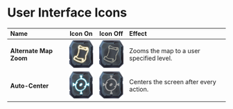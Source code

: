 # User Interface Icons

| Name | Icon On | Icon Off | Effect |
| :--- | :-----: | :------: | :----- |
| **Alternate Map Zoom** | <img src="/uploads/User%20Interface%20Icons/stone-altmap-on.png" alt="stone-altmap-on" width="64" height="64" /> | <img src="/uploads/User%20Interface%20Icons/stone-altmap-off.png" alt="stone-altmap-off" width="64" height="64" /> | Zooms the map to a user specified level. |
| **Auto-Center** | <img src="/uploads/User%20Interface%20Icons/stone-autocenter-on.png" alt="stone-autocenter-on" width="64" height="64" /> | <img src="/uploads/User%20Interface%20Icons/stone-autocenter-off.png" alt="stone-autocenter-off" width="64" height="64" /> | Centers the screen after every action. |
